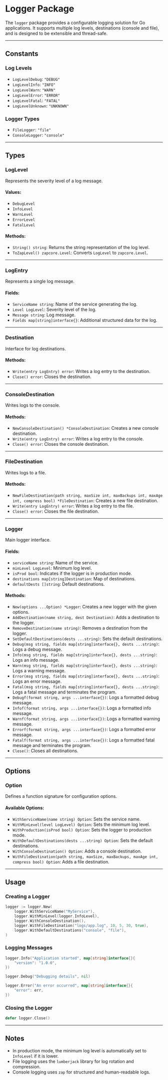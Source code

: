# Logger Package

The `logger` package provides a configurable logging solution for Go applications. It supports multiple log levels, destinations (console and file), and is designed to be extensible and thread-safe.

---

## **Constants**

### Log Levels
- `LogLevelDebug`: `"DEBUG"`
- `LogLevelInfo`: `"INFO"`
- `LogLevelWarn`: `"WARN"`
- `LogLevelError`: `"ERROR"`
- `LogLevelFatal`: `"FATAL"`
- `LogLevelUnknown`: `"UNKNOWN"`

### Logger Types
- `FileLogger`: `"file"`
- `ConsoleLogger`: `"console"`

---

## **Types**

### **LogLevel**
Represents the severity level of a log message.

#### Values:
- `DebugLevel`
- `InfoLevel`
- `WarnLevel`
- `ErrorLevel`
- `FatalLevel`

#### Methods:
- `String() string`: Returns the string representation of the log level.
- `ToZapLevel() zapcore.Level`: Converts `LogLevel` to `zapcore.Level`.

---

### **LogEntry**
Represents a single log message.

#### Fields:
- `ServiceName string`: Name of the service generating the log.
- `Level LogLevel`: Severity level of the log.
- `Message string`: Log message.
- `Fields map[string]interface{}`: Additional structured data for the log.

---

### **Destination**
Interface for log destinations.

#### Methods:
- `Write(entry LogEntry) error`: Writes a log entry to the destination.
- `Close() error`: Closes the destination.

---

### **ConsoleDestination**
Writes logs to the console.

#### Methods:
- `NewConsoleDestination() *ConsoleDestination`: Creates a new console destination.
- `Write(entry LogEntry) error`: Writes a log entry to the console.
- `Close() error`: Closes the console destination.

---

### **FileDestination**
Writes logs to a file.

#### Methods:
- `NewFileDestination(path string, maxSize int, maxBackups int, maxAge int, compress bool) *FileDestination`: Creates a new file destination.
- `Write(entry LogEntry) error`: Writes a log entry to the file.
- `Close() error`: Closes the file destination.

---

### **Logger**
Main logger interface.

#### Fields:
- `serviceName string`: Name of the service.
- `minLevel LogLevel`: Minimum log level.
- `isProd bool`: Indicates if the logger is in production mode.
- `destinations map[string]Destination`: Map of destinations.
- `defaultDests []string`: Default destinations.

#### Methods:
- `New(options ...Option) *Logger`: Creates a new logger with the given options.
- `AddDestination(name string, dest Destination)`: Adds a destination to the logger.
- `RemoveDestination(name string)`: Removes a destination from the logger.
- `SetDefaultDestinations(dests ...string)`: Sets the default destinations.
- `Debug(msg string, fields map[string]interface{}, dests ...string)`: Logs a debug message.
- `Info(msg string, fields map[string]interface{}, dests ...string)`: Logs an info message.
- `Warn(msg string, fields map[string]interface{}, dests ...string)`: Logs a warning message.
- `Error(msg string, fields map[string]interface{}, dests ...string)`: Logs an error message.
- `Fatal(msg string, fields map[string]interface{}, dests ...string)`: Logs a fatal message and terminates the program.
- `Debugf(format string, args ...interface{})`: Logs a formatted debug message.
- `Infof(format string, args ...interface{})`: Logs a formatted info message.
- `Warnf(format string, args ...interface{})`: Logs a formatted warning message.
- `Errorf(format string, args ...interface{})`: Logs a formatted error message.
- `Fatalf(format string, args ...interface{})`: Logs a formatted fatal message and terminates the program.
- `Close()`: Closes all destinations.

---

## **Options**

### **Option**
Defines a function signature for configuration options.

#### Available Options:
- `WithServiceName(name string) Option`: Sets the service name.
- `WithMinLevel(level LogLevel) Option`: Sets the minimum log level.
- `WithProduction(isProd bool) Option`: Sets the logger to production mode.
- `WithDefaultDestinations(dests ...string) Option`: Sets the default destinations.
- `WithConsoleDestination() Option`: Adds a console destination.
- `WithFileDestination(path string, maxSize, maxBackups, maxAge int, compress bool) Option`: Adds a file destination.

---

## **Usage**

### **Creating a Logger**
```go
logger := logger.New(
    logger.WithServiceName("MyService"),
    logger.WithMinLevel(logger.InfoLevel),
    logger.WithConsoleDestination(),
    logger.WithFileDestination("logs/app.log", 10, 5, 30, true),
    logger.WithDefaultDestinations("console", "file"),
)
```

### **Logging Messages**
```go
logger.Info("Application started", map[string]interface{}{
    "version": "1.0.0",
})

logger.Debug("Debugging details", nil)

logger.Error("An error occurred", map[string]interface{}{
    "error": err,
})
```

### **Closing the Logger**
```go
defer logger.Close()
```

---

## **Notes**
- In production mode, the minimum log level is automatically set to `InfoLevel` if it is lower.
- File logging uses the `lumberjack` library for log rotation and compression.
- Console logging uses `zap` for structured and human-readable logs.
